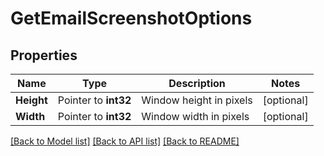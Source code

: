 # GetEmailScreenshotOptions

## Properties

Name | Type | Description | Notes
------------ | ------------- | ------------- | -------------
**Height** | Pointer to **int32** | Window height in pixels | [optional] 
**Width** | Pointer to **int32** | Window width in pixels | [optional] 

[[Back to Model list]](../README#documentation-for-models) [[Back to API list]](../README#documentation-for-api-endpoints) [[Back to README]](../README)


